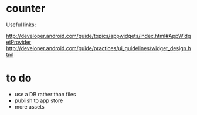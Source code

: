 # counter
Useful links:

http://developer.android.com/guide/topics/appwidgets/index.html#AppWidgetProvider
http://developer.android.com/guide/practices/ui_guidelines/widget_design.html

# to do
- use a DB rather than files
- publish to app store
- more assets
